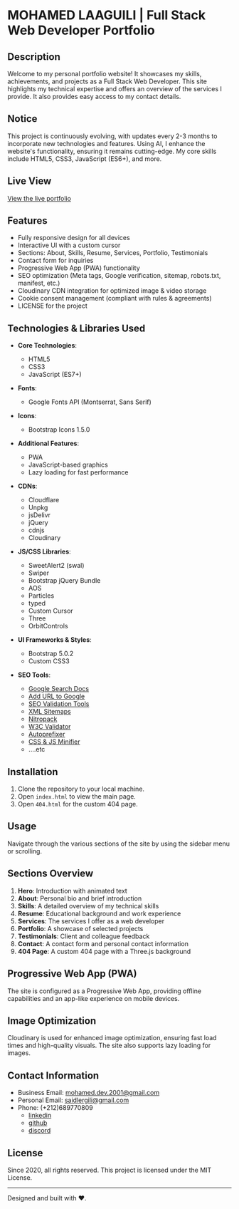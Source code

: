 # MOHAMED LAAGUILI | Full Stack Web Developer Portfolio

## Description
Welcome to my personal portfolio website! It showcases my skills, achievements, and projects as a Full Stack Web Developer. This site highlights my technical expertise and offers an overview of the services I provide. It also provides easy access to my contact details.

## Notice
This project is continuously evolving, with updates every 2-3 months to incorporate new technologies and features. Using AI, I enhance the website's functionality, ensuring it remains cutting-edge. My core skills include HTML5, CSS3, JavaScript (ES6+), and more.

## Live View
[View the live portfolio](https://laaguili-dev.app.genez.io/)

## Features
- Fully responsive design for all devices
- Interactive UI with a custom cursor
- Sections: About, Skills, Resume, Services, Portfolio, Testimonials
- Contact form for inquiries
- Progressive Web App (PWA) functionality
- SEO optimization (Meta tags, Google verification, sitemap, robots.txt, manifest, etc.)
- Cloudinary CDN integration for optimized image & video storage
- Cookie consent management (compliant with rules & agreements)
- LICENSE for the project

## Technologies & Libraries Used
- **Core Technologies**:  
  - HTML5  
  - CSS3  
  - JavaScript (ES7+)

- **Fonts**:  
  - Google Fonts API (Montserrat, Sans Serif)

- **Icons**:  
  - Bootstrap Icons 1.5.0  

- **Additional Features**:  
  - PWA  
  - JavaScript-based graphics  
  - Lazy loading for fast performance

- **CDNs**:  
  - Cloudflare  
  - Unpkg  
  - jsDelivr  
  - jQuery  
  - cdnjs  
  - Cloudinary

- **JS/CSS Libraries**:  
  - SweetAlert2 (swal)  
  - Swiper  
  - Bootstrap jQuery Bundle  
  - AOS  
  - Particles 
  - typed
  - Custom Cursor  
  - Three 
  - OrbitControls

- **UI Frameworks & Styles**:  
  - Bootstrap 5.0.2  
  - Custom CSS3

- **SEO Tools**:  
  - [Google Search Docs](https://developers.google.com/search/docs/crawling-indexing/special-tags?hl=fr)  
  - [Add URL to Google](https://www.google.nl/intl/nl/add_url.html)  
  - [SEO Validation Tools](https://webcode.tools/)  
  - [XML Sitemaps](https://www.xml-sitemaps.com/)  
  - [Nitropack](https://nitropack.io/demo/error)  
  - [W3C Validator](https://validator.w3.org/)  
  - [Autoprefixer](https://autoprefixer.github.io/)  
  - [CSS & JS Minifier](https://www.minifier.org/)
  - ....etc

## Installation
1. Clone the repository to your local machine.
2. Open `index.html` to view the main page.
3. Open `404.html` for the custom 404 page.

## Usage
Navigate through the various sections of the site by using the sidebar menu or scrolling.

## Sections Overview
1. **Hero**: Introduction with animated text
2. **About**: Personal bio and brief introduction
3. **Skills**: A detailed overview of my technical skills
4. **Resume**: Educational background and work experience
5. **Services**: The services I offer as a web developer
6. **Portfolio**: A showcase of selected projects
7. **Testimonials**: Client and colleague feedback
8. **Contact**: A contact form and personal contact information
9. **404 Page**: A custom 404 page with a Three.js background

## Progressive Web App (PWA)
The site is configured as a Progressive Web App, providing offline capabilities and an app-like experience on mobile devices.

## Image Optimization
Cloudinary is used for enhanced image optimization, ensuring fast load times and high-quality visuals. The site also supports lazy loading for images.

## Contact Information
- Business Email: mohamed.dev.2001@gmail.com
- Personal Email: saidlergili@gmail.com
- Phone: (+212)689770809
  - [linkedin](https://www.linkedin.com/in/mohamedlaaguili2001/)
  - [github](https://www.github.com/MOHAMED-LAAGUILI)
  - [discord](https://discordapp.com/users/1316675038598139936)

## License
Since 2020, all rights reserved. This project is licensed under the MIT License.

---

Designed and built with ❤️.
